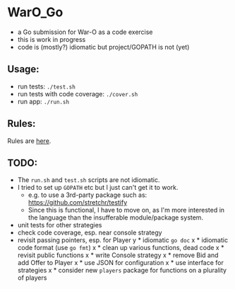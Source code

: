 
WarO_Go
=========

* a Go submission for War-O as a code exercise
* this is work in progress
* code is (mostly?) idiomatic but project/GOPATH is not (yet)

Usage:
---------

* run tests: `./test.sh`
* run tests with code coverage: `./cover.sh`
* run app: `./run.sh`

Rules:
---------

Rules are [here](Rules.md).

TODO:
---------

* The `run.sh` and `test.sh` scripts are not idiomatic.
* I tried to set up `GOPATH` etc but I just can't get it to work.
    - e.g. to use a 3rd-party package such as: https://github.com/stretchr/testify
    - Since this is functional, I have to move on, as I'm more interested in
      the language than the insufferable module/package system.
* unit tests for other strategies
* check code coverage, esp. near console strategy 
* revisit passing pointers, esp. for Player
y * idiomatic `go doc`
x * idiomatic code format (use `go fmt`)
x * clean up various functions, dead code
x * revisit public functions
x * write Console strategy
x * remove Bid and add Offer to Player 
x * use JSON for configuration
x * use interface for strategies
x * consider new `players` package for functions on a plurality of players
